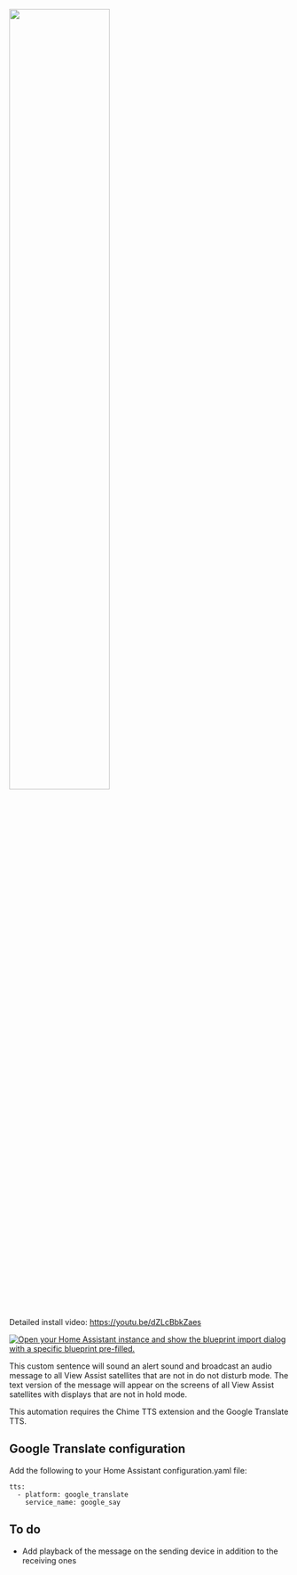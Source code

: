 <a href="https://www.youtube.com/watch?v=dZLcBbkZaes"><img src="https://img.youtube.com/vi/dZLcBbkZaes/mqdefault.jpg" width="60%"></a>

Detailed install video:
https://youtu.be/dZLcBbkZaes

[![Open your Home Assistant instance and show the blueprint import dialog with a specific blueprint pre-filled.](https://my.home-assistant.io/badges/blueprint_import.svg)](https://my.home-assistant.io/redirect/blueprint_import/?blueprint_url=https%3A%2F%2Fraw.githubusercontent.com%2Fdinki%2FView-Assist%2Fmain%2FView+Assist+custom+sentences%2FBroadcast%2Fblueprint-broadcast.yaml)

This custom sentence will sound an alert sound and broadcast an audio message to all View Assist satellites that are not in do not disturb mode.  The text version of the message will appear on the screens of all View Assist satellites with displays that are not in hold mode.

This automation requires the Chime TTS extension and the Google Translate TTS.

## Google Translate configuration
Add the following to your Home Assistant configuration.yaml file:

```
tts:
  - platform: google_translate
    service_name: google_say
```

## To do

* Add playback of the message on the sending device in addition to the receiving ones
